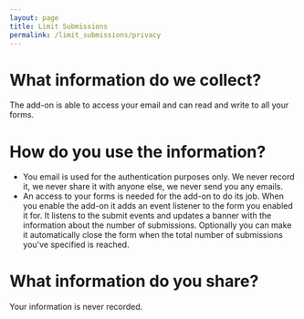 ```yaml
---
layout: page
title: Limit Submissions
permalink: /limit_submissions/privacy
---
```


# What information do we collect?

The add-on is able to access your email and can read and write to all your forms.

# How do you use the information?

- You email is used for the authentication purposes only. We never record it, we never share it with anyone else, we never send you any emails.
- An access to your forms is needed for the add-on to do its job. When you enable the add-on it adds an event listener to the form you enabled it for. It listens to the submit events and updates a banner with the information about the number of submissions. Optionally you can make it automatically close the form when the total number of submissions you've specified is reached.

# What information do you share?

Your information is never recorded.
